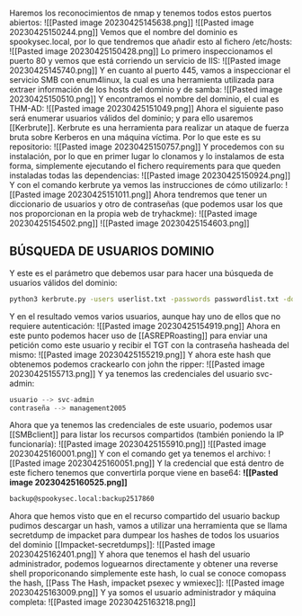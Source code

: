 Haremos los reconocimientos de nmap y tenemos todos estos puertos abiertos:
![[Pasted image 20230425145638.png]]
![[Pasted image 20230425150244.png]]
Vemos que el nombre del dominio es spookysec.local, por lo que tendremos que añadir esto al fichero /etc/hosts:
![[Pasted image 20230425150428.png]]
Lo primero inspeccionamos el puerto 80 y vemos que está corriendo un servicio de IIS:
![[Pasted image 20230425145740.png]]
Y en cuanto al puerto 445, vamos a inspeccionar el servicio SMB con enum4linux, la cual es una herramienta utilizada para extraer información de los hosts del dominio y de samba:
![[Pasted image 20230425150510.png]]
Y encontramos el nombre del dominio, el cual es THM-AD:
![[Pasted image 20230425151049.png]]
Ahora el siguiente paso será enumerar usuarios válidos del dominio; y para ello usaremos [[Kerbrute]]. Kerbrute es una herramienta para realizar un ataque de fuerza bruta sobre Kerberos en una máquina víctima. Por lo que este es su repositorio:
![[Pasted image 20230425150757.png]]
Y procedemos con su instalación, por lo que en primer lugar lo clonamos y lo instalamos de esta forma, simplemente ejecutando el fichero requirements para que queden instaladas todas las dependencias:
![[Pasted image 20230425150924.png]]
Y con el comando kerbrute ya vemos las instrucciones de cómo utilizarlo:
![[Pasted image 20230425151011.png]]
Ahora tendremos que tener un diccionario de usuarios y otro de contraseñas (que podemos usar los que nos proporcionan en la propia web de tryhackme):
![[Pasted image 20230425154502.png]]
![[Pasted image 20230425154603.png]]
## BÚSQUEDA DE USUARIOS DOMINIO
Y este es el parámetro que debemos usar para hacer una búsqueda de usuarios válidos del dominio:
```bash
python3 kerbrute.py -users userlist.txt -passwords passwordlist.txt -domain spookysec.local -t 100
```
Y en el resultado vemos varios usuarios, aunque hay uno de ellos que no requiere autenticación:
![[Pasted image 20230425154919.png]]
Ahora en este punto podemos hacer uso de [[ASREPRoasting]] para enviar una petición como este usuario y recibir el TGT con la contraseña hasheada del mismo:
![[Pasted image 20230425155219.png]]
Y ahora este hash que obtenemos podemos crackearlo con john the ripper:
![[Pasted image 20230425155713.png]]
Y ya tenemos las credenciales del usuario svc-admin:
```python
usuario --> svc-admin
contraseña --> management2005
```
Ahora que ya tenemos las credenciales de este usuario, podemos usar [[SMBclient]] para listar los recursos compartidos (también poniendo la IP funcionaría):
![[Pasted image 20230425155910.png]]
![[Pasted image 20230425160001.png]]
Y con el comando get ya tenemos el archivo:
![[Pasted image 20230425160051.png]]
Y la credencial que está dentro de este fichero tenemos que convertirla porque viene en base64:
**![[Pasted image 20230425160525.png]]**
```bash
backup@spookysec.local:backup2517860
```
Ahora que hemos visto que en el recurso compartido del usuario backup pudimos descargar un hash, vamos a utilizar una herramienta que se llama secretdump de impacket para dumpear los hashes de todos los usuarios del dominio [[Impacket-secretdumps]]:
![[Pasted image 20230425162401.png]]
Y ahora que tenemos el hash del usuario administrador, podemos loguearnos directamente y obtener una reverse shell proporiconando simplemente este hash, lo cual se conoce comopass the hash, [[Pass The Hash, impacket psexec y wmiexec]]:
![[Pasted image 20230425163009.png]]
Y ya somos el usuario administrador y máquina completa:
![[Pasted image 20230425163218.png]]
